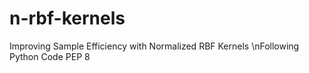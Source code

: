# n-rbf-kernels
Improving Sample Efficiency with Normalized RBF Kernels
\nFollowing Python Code PEP 8
